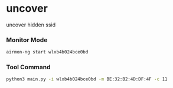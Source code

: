# uncover
uncover hidden ssid 

### Monitor Mode
```bash
airmon-ng start wlxb4b024bce0bd
```

### Tool Command
```bash
python3 main.py -i wlxb4b024bce0bd -m BE:32:B2:4D:DF:4F -c 11
```
